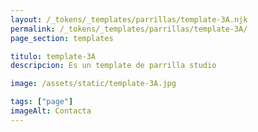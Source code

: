```yaml
---
layout: /_tokens/_templates/parrillas/template-3A.njk
permalink: /_tokens/_templates/parrillas/template-3A/
page_section: templates

titulo: template-3A
descripcion: Es un template de parrilla studio

image: /assets/static/template-3A.jpg

tags: ["page"]
imageAlt: Contacta
---
```

